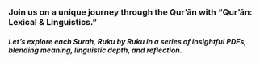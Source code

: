 ### Join us on a unique journey through the Qur’ān with “Qur’ān: Lexical & Linguistics.”

##### *Let’s explore each Surah, Ruku by Ruku in a series of insightful PDFs, blending meaning, linguistic depth, and reflection.*

